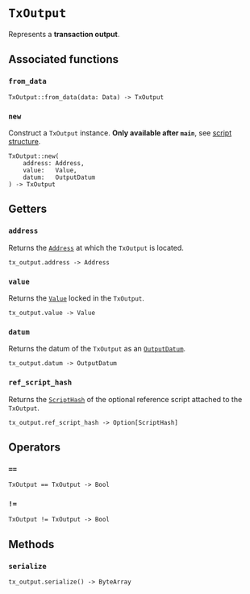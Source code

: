 # `TxOutput`

Represents a **transaction output**.

## Associated functions

### `from_data`

```helios
TxOutput::from_data(data: Data) -> TxOutput
```

### `new`

Construct a `TxOutput` instance. **Only available after `main`**, see [script structure](../script-structure.md#data-generators-and-test-functions-5).

```helios
TxOutput::new(
    address: Address,
    value:   Value,
    datum:   OutputDatum
) -> TxOutput
```

## Getters

### `address`

Returns the [`Address`](./address.md) at which the `TxOutput` is located.

```helios
tx_output.address -> Address
```

### `value`

Returns the [`Value`](./value.md) locked in the `TxOutput`.

```helios
tx_output.value -> Value
```

### `datum`

Returns the datum of the `TxOutput` as an [`OutputDatum`](./outputdatum.md).

```helios
tx_output.datum -> OutputDatum
```

### `ref_script_hash`

Returns the [`ScriptHash`](./scripthash.md) of the optional reference script attached to the `TxOutput`.

```helios
tx_output.ref_script_hash -> Option[ScriptHash]
```

## Operators

### `==`

```helios
TxOutput == TxOutput -> Bool
```

### `!=`

```helios
TxOutput != TxOutput -> Bool
```

## Methods

### `serialize`

```helios
tx_output.serialize() -> ByteArray
```
